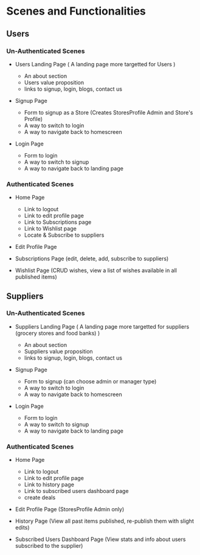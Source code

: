 # Scenes and Functionalities

## Users

### Un-Authenticated Scenes
- Users Landing Page ( A landing page more targetted for Users )
  * An about section
  * Users value proposition
  * links to signup, login, blogs, contact us 
  
- Signup Page
  * Form to signup as a Store (Creates StoresProfile Admin and Store's Profile)
  * A way to switch to login
  * A way to navigate back to homescreen
  
- Login Page
  * Form to login
  * A way to switch to signup
  * A way to navigate back to landing page

### Authenticated Scenes
- Home Page
  * Link to logout
  * Link to edit profile page
  * Link to Subscriptions page
  * Link to Wishlist page
  * Locate & Subscribe to suppliers

- Edit Profile Page

- Subscriptions Page (edit, delete, add, subscribe to suppliers)

- Wishlist Page (CRUD wishes, view a list of wishes available in all published items)
  
## Suppliers

### Un-Authenticated Scenes
- Suppliers Landing Page ( A landing page more targetted for suppliers (grocery stores and food banks) )
  * An about section
  * Suppliers value proposition
  * links to signup, login, blogs, contact us
  
- Signup Page
  * Form to signup (can choose admin or manager type)
  * A way to switch to login
  * A way to navigate back to homescreen 
  
- Login Page
  * Form to login
  * A way to switch to signup
  * A way to navigate back to landing page

### Authenticated Scenes
- Home Page
  * Link to logout
  * Link to edit profile page
  * Link to history page
  * Link to subscribed users dashboard page
  * create deals
 
- Edit Profile Page (StoresProfile Admin only)

- History Page (View all past items published, re-publish them with slight edits)

- Subscribed Users Dashboard Page (View stats and info about users subscribed to the supplier)

